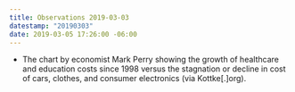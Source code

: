 ```yaml
---
title: Observations 2019-03-03
datestamp: "20190303"
date: 2019-03-05 17:26:00 -06:00
---
```


- The chart by economist Mark Perry showing the growth of healthcare and education costs since 1998 versus the stagnation or decline in cost of cars, clothes, and consumer electronics (via Kottke[.]org).

